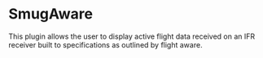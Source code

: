 # SmugAware

This plugin allows the user to display active flight data received on an IFR receiver built to specifications as outlined by flight aware.
